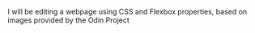 I will be editing a webpage using CSS and Flexbox properties, based on images provided  by the Odin Project